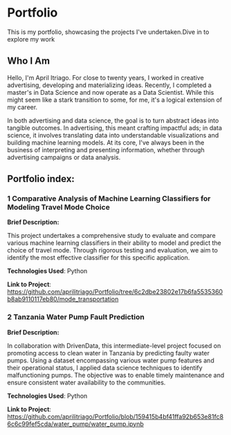 # Portfolio
This is my portfolio, showcasing the projects I've undertaken.Dive in to explore my work

## Who I Am
Hello, I'm April Itriago. For close to twenty years, I worked in creative advertising, developing and materializing ideas. Recently, I completed a master's in Data Science and now operate as a Data Scientist. While this might seem like a stark transition to some, for me, it's a logical extension of my career.

In both advertising and data science, the goal is to turn abstract ideas into tangible outcomes. In advertising, this meant crafting impactful ads; in data science, it involves translating data into understandable visualizations and building machine learning models. At its core, I've always been in the business of interpreting and presenting information, whether through advertising campaigns or data analysis.

## Portfolio index: 

### 1 **Comparative Analysis of Machine Learning Classifiers for Modeling Travel Mode Choice**

**Brief Description:**

This project undertakes a comprehensive study to evaluate and compare various machine learning classifiers in their ability to model and predict the choice of travel mode. Through rigorous testing and evaluation, we aim to identify the most effective classifier for this specific application.

**Technologies Used**: Python

**Link to Project**: https://github.com/aprilitriago/Portfolio/tree/6c2dbe23802e17b6fa5535360b8ab9110117eb80/mode_transportation

### 2 **Tanzania Water Pump Fault Prediction**

**Brief Description:** 

In collaboration with DrivenData, this intermediate-level project focused on promoting access to clean water in Tanzania by predicting faulty water pumps. Using a dataset encompassing various water pump features and their operational status, I applied data science techniques to identify malfunctioning pumps. The objective was to enable timely maintenance and ensure consistent water availability to the communities.

**Technologies Used**: Python

**Link to Project**: https://github.com/aprilitriago/Portfolio/blob/159415b4bf41ffa92b653e81fc86c6c99fef5cda/water_pump/water_pump.ipynb
